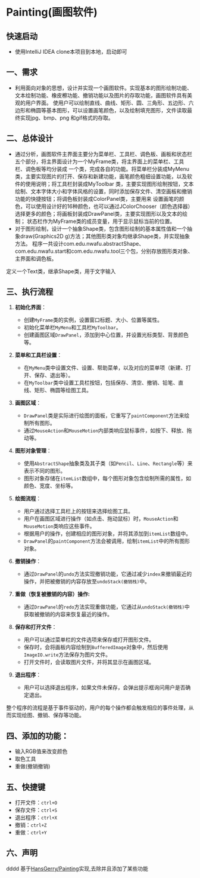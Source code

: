 # Painting(画图软件)

## 快速启动

- 使用IntelliJ IDEA clone本项目到本地，启动即可

## 一、需求

- 利用面向对象的思想，设计并实现一个画图软件。实现基本的图形绘制功能、文本绘制功能、橡皮檫功能、撤销功能以及图片的存取功能，画图软件具有美观的用户界面。
  使用户可以绘制直线、曲线、矩形、圆、三角形、五边形、六边形和椭圆等基本图形，可以设置画笔颜色，以及绘制填充图形，文件读取最终实现jpg、bmp、png
  和gif格式的存取。



## 二、总体设计

- 通过分析，画图软件主界面主要分为菜单栏、工具栏、调色板、画板和状态栏五个部分，将主界面设计为一个MyFrame类，将主界面上的菜单栏、工具栏、调色板等均分装成
  一个类，完成各自的功能。将菜单栏分装成MyMenu类，主要实现图片的打开、保存和新建功能，画笔颜色粗细设置功能，以及软件的使用说明；将工具栏封装成MyToolbar
  类，主要实现图形绘制按钮，文本绘制、文本字体大小和字体风格的设置，同时添加保存文件、清空画板和撤销功能的快捷按钮；将调色板封装成ColorPanel类，主要用来
  设置画笔的颜色，可以使用设计好的16种颜色，也可以通过JColorChooser（颜色选择器）选择更多的颜色；将画板封装成DrawPanel类，主要实现图形以及文本的绘制；
  状态栏作为MyFrame类的成员变量，用于显示鼠标当前的位置。
- 对于图形绘制，设计一个抽象Shape类，包含图形绘制的基本属性值和一个抽象draw(Graphics2D g)方法；其他图形类对象均继承Shape类，并实现抽象方法。
  程序一共设计com.edu.nwafu.abstractShape、com.edu.nwafu.start和com.edu.nwafu.tool三个包，分别存放图形类对象、主界面和调色板。

定义一个Text类，继承Shape类，用于文字输入



## 三、执行流程

1. **初始化界面**：

    - 创建`MyFrame`类的实例，设置窗口标题、大小、位置等属性。
    - 初始化菜单栏`MyMenu`和工具栏`MyToolbar`。
    - 创建画图区域`DrawPanel`，添加到中心位置，并设置光标类型、背景颜色等。

2. **菜单和工具栏设置**：

    - 在`MyMenu`类中设置文件、设置、帮助菜单，以及对应的菜单项（新建、打开、保存、退出等）。
    - 在`MyToolbar`类中设置工具栏按钮，包括保存、清空、撤销、铅笔、直线、矩形、椭圆等绘图工具。

3. **画图区域**：
    - `DrawPanel`类是实际进行绘图的面板，它重写了`paintComponent`方法来绘制所有图形。
    - 通过`MouseAction`和`MouseMotion`内部类响应鼠标事件，如按下、释放、拖动等。

4. **图形对象管理**：
    - 使用`AbstractShape`抽象类及其子类（如`Pencil`、`Line`、`Rectangle`等）来表示不同的图形。
    - 图形对象存储在`itemList`数组中，每个图形对象包含绘制所需的属性，如颜色、宽度、坐标等。

5. **绘图流程**：
    - 用户通过选择工具栏上的按钮来选择绘图工具。
    - 用户在画图区域进行操作（如点击、拖动鼠标）时，`MouseAction`和`MouseMotion`类响应这些事件。
    - 根据用户的操作，创建相应的图形对象，并将其添加到`itemList`数组中。
    - `DrawPanel`的`paintComponent`方法会被调用，绘制`itemList`中的所有图形对象。

6. **撤销操作**：
    - 通过`DrawPanel`的`undo`方法实现撤销功能，它通过减少`index`来撤销最近的操作，并把被撤销的内容存放至`undoStack(撤销栈)`中。

7. **重做（恢复被撤销的内容）操作:**
    - 通过`DrawPanel`的`redo`方法实现重做功能，它通过从`undoStack(撤销栈)`中获取被撤销的内容来恢复最近的操作。

8. **保存和打开文件**：
    - 用户可以通过菜单栏的文件选项来保存或打开图形文件。
    - 保存时，会将画板内容绘制到`BufferedImage`对象中，然后使用`ImageIO.write`方法保存为图片文件。
    - 打开文件时，会读取图片文件，并将其显示在画图区域。

9. **退出程序**：
    - 用户可以选择退出程序，如果文件未保存，会弹出提示框询问用户是否确定退出。

整个程序的流程是基于事件驱动的，用户的每个操作都会触发相应的事件处理，从而实现绘图、撤销、保存等功能。



## 四、添加的功能：

- 输入RGB值来改变颜色
- 取色工具
- 重做(撤销撤销)



## 五、快捷键

- 打开文件：`ctrl+O`
- 保存文件：`ctrl+S`
- 退出程序：`ctrl+X`
- 撤销：`ctrl+Z`
- 重做：`ctrl+Y`



## 六、声明
dddd
基于[HansGerry/Painting](https://gitcode.com/HansGerry/Painting)实现,去除并且添加了某些功能



